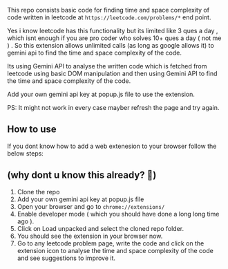 This repo consists basic code for finding time and space complexity of code written in leetcode
at `https://leetcode.com/problems/*` end point.

Yes i know leetcode has this functionality but its limited like 3 ques a day , which isnt enough if you are pro
coder who solves 10+ ques a day ( not me ) . So this extension allows unlimited calls (as long as google allows it) to gemini api to find the time and space complexity of the code.

Its using Gemini API to analyse the written code which is fetched from leetcode using basic
DOM manipulation and then using Gemini API to find the time and space complexity of the code.

Add your own gemini api key at popup.js file to use the extension.

PS: It might not work in every case mayber refresh the page and try again.

## How to use

If you dont know how to add a web extenesion to your browser follow the below steps:

## (why dont u know this already? 🤔)

1. Clone the repo
2. Add your own gemini api key at popup.js file
3. Open your browser and go to `chrome://extensions/`
4. Enable developer mode ( which you should have done a long long time ago ).
5. Click on Load unpacked and select the cloned repo folder.
6. You should see the extension in your browser now.
7. Go to any leetcode problem page, write the code and click on the extension icon to analyse the time and space complexity of the code and see suggestions to improve it.

```

```
